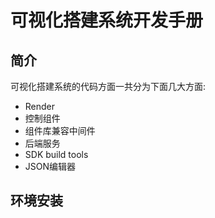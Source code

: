 可视化搭建系统开发手册
==================

## 简介

可视化搭建系统的代码方面一共分为下面几大方面:

+ Render
+ 控制组件
+ 组件库兼容中间件
+ 后端服务
+ SDK build tools
+ JSON编辑器

## 环境安装